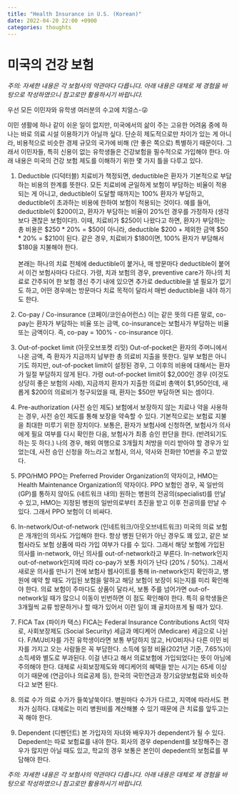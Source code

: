 ```yaml
---
title: "Health Insurance in U.S. (Korean)"
date: 2022-04-20 22:00 +0900
categories: thoughts
---
```


# 미국의 건강 보험

*주의: 자세한 내용은 각 보험사의 약관마다 다릅니다. 아래 내용은 대체로 제 경험을 바탕으로 작성하였으니 참고로만 활용하시기 바랍니다.*

우선 모든 이민자와 유학생 여러분의 수고에 치얼스-😜

이민 생활에 하나 같이 쉬운 일이 없지만, 미국에서의 삶이 주는 고유한 어려움 중에 하나는 바로 의료 시설 이용하기가 아닐까 싶다.
단순히 제도적으로만 차이가 있는 게 아니라, 비용적으로 비슷한 경제 규모의 국가에 비해 (안 좋은 쪽으로) 특별하기 때문이다.
그래서 이민자들, 특히 신용이 없는 유학생들은 건강보험을 필수적으로 가입해야 한다.
아래 내용은 미국의 건강 보험 제도를 이해하기 위한 몇 가지 틀을 다루고 있다.

1. Deductible (디덕터블)
치료비가 책정되면, deductible은 환자가 기본적으로 부담하는 비용의 한계를 뜻한다.
모든 치료비에 균일하게 보험이 부담하는 비율이 적용되는 게 아니고, deductible이 도달할 때까지는 100% 환자가 부담하고, deductible이 초과하는 비용에 한하여 보험이 적용되는 것이다.
예를 들어, deductible이 $200이고, 환자가 부담하는 비율이 20%인 경우를 가정하자 (생각보다 괜찮은 보험이다!).
이때, 치료비가 $250이 나왔다고 하면, 환자가 부담하는 총 비용은 $250 * 20% = $50이 아니라,
deductible $200 + 제외한 금액 $50 * 20% = $210이 된다.
같은 경우, 치료비가 $180이면, 100% 환자가 부담해서 $180을 지불해야 한다. <br/> <br/>
본래는 하나의 치료 전체에 deductible이 붙거나, 매 방문마다 deductible이 붙어서 이건 보험사마다 다르다.
가령, 치과 보험의 경우, preventive care가 하나의 치료로 간주되어 한 보험 갱신 주기 내에 있으면 추가로 deductible을 낼 필요가 없기도 하고,
어떤 경우에는 방문마다 치료 목적이 달라서 매번 deductible을 내야 하기도 한다.

2. Co-pay / Co-insurance (코페이/코인슈어런스)
이는 같은 뜻의 다른 말로, co-pay는 환자가 부담하는 비율 또는 금액, co-insurance는 보험사가 부담하는 비율 또는 금액이다.
즉, co-pay = 100% - co-insurance 이다.

4. Out-of-pocket limit (아웃오브포켓 리밋)
Out-of-pocket은 환자의 주머니에서 나온 금액, 즉 환자가 지금까지 납부한 총 의료비 지출을 뜻한다.
일부 보험은 아니기도 하지만, out-of-pocket limit이 설정된 경우, 그 이후의 비용에 대해서는 환자가 일절 부담하지 않게 된다.
가령 out-of-pocket limit이 $2,000인 경우 (이것도 상당히 좋은 보험의 사례),
지금까지 환자가 지출한 의료비 총액이 $1,950인데, 새롭게 $200의 의료비가 청구되었을 때,
환자는 $50만 부담하면 되는 셈이다.

5. Pre-authorization (사전 승인 제도)
보험에서 보장하지 않는 치료나 약을 사용하는 경우, 사전 승인 제도를 통해 보장을 약속할 수 있다.
기본적으로는 보험료 지불을 최대한 미루기 위한 장치이다.
보통은, 환자가 보험사에 신청하면, 보험사가 의사에게 필요 여부를 다시 확인한 다음, 보험사가 최종 승인 판단을 한다. (반려되기도 하는 듯 하다.)
나의 경우, 해외 여행으로 3개월치 처방을 미리 받아야 할 경우가 있었는데, 사전 승인 신청을 하느라고 보험사, 의사, 약사와 전화만 10번을 주고 받았다.

6. PPO/HMO
PPO는 Preferred Provider Organization의 약자이고, HMO는 Health Maintenance Organization의 약자이다. 
PPO 보험인 경우, 꼭 일반의(GP)를 통하지 않아도 (네트워크 내의) 원하는 병원의 전공의(specialist)를 만날 수 있고, HMO는 지정된 병원의 일반의로부터 초진을 받고 이후 전공의를 만날 수 있다.
그래서 PPO 보험이 더 비싸다.

7. In-network/Out-of-network (인네트워크/아웃오브네트워크)
미국의 의료 보험은 개개인의 의사도 가입해야 한다. 항상 병원 단위가 아닌 경우도 꽤 있고, 같은 보험사라도 보험 상품에 따라 가입 여부가 다를 수 있다.
그래서 해당 보험에 가입된 의사를 in-network, 아닌 의사를 out-of-network라고 부른다.
In-network인지 out-of-network인지에 따라 co-pay가 보통 차이가 난다 (20% / 50%).
그래서 새로운 의사를 만나기 전에 보험사 웹사이트를 통해 in-network인지 확인하고, 병원에 예약 할 때도 가입된 보험을 말하고 해당 보험이 보장이 되는지를 미리 확인해야 한다.
의료 보험이 주마다도 상품이 달라서, 보통 주를 넘어가면 out-of-network일 때가 많으니 이동이 빈번하면 이 점도 확인해야 한다.
특히 유학생들은 3개월씩 교류 방문하거나 할 때가 있어서 이런 일이 꽤 골치아프게 될 때가 있다.

8. FICA Tax (파이카 택스)
FICA는  Federal Insurance Contributions Act의 약자로, 사회보장제도 (Social Security) 세금과 메디케어 (Medicare) 세금으로 나뉜다.
F/M/J비자를 가진 유학생이라면 보통 부담하지 않고, H/O비자나 다른 이민 비자를 가지고 오는 사람들은 꼭 부담한다.
소득에 일정 비율(2021년 기준, 7.65%)이 소득세와 별도로 부과된다.
이걸 낸다고 해서 의료보험에 가입되었다는 뜻이 아님에 주의해야 한다.
대체로 사회보장제도와 메디케어의 혜택을 받는 시기는 65세 이상이기 때문에 (연금이나 의료공제 등), 한국의 국민연금과 장기요양보험료와 비슷하다고 보면 된다.

9. 의료 수가 
의료 수가가 들쑥날쑥이다. 병원마다 수가가 다르고, 지역에 따라서도 편차가 심하다. 대체로는 미리 병원비를 계산해볼 수 있기 때문에 큰 치료를 앞두고는 꼭 해야 한다.

10. Dependent (디펜던트)
본 가입자의 자녀와 배우자가 dependent가 될 수 있다. Depedent는 따로 보험료를 내야 한다. 
회사의 경우 dependent를 보장해주는 경우가 많지만 아닐 때도 있고, 학교의 경우 보통은 본인이 depedent의 보험료를 부담해야 한다.

*주의: 자세한 내용은 각 보험사의 약관마다 다릅니다. 아래 내용은 대체로 제 경험을 바탕으로 작성하였으니 참고로만 활용하시기 바랍니다.*
